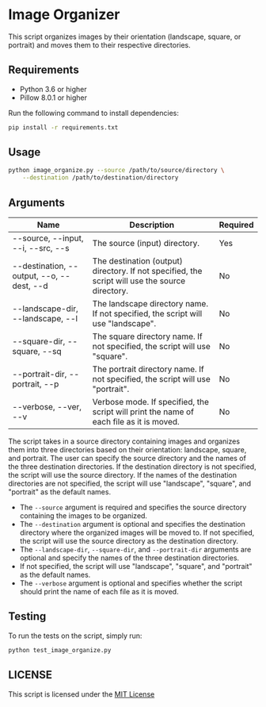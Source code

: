# Image Organizer

This script organizes images by their orientation (landscape, square, or portrait) and moves them to their respective directories.

## Requirements

- Python 3.6 or higher
- Pillow 8.0.1 or higher

Run the following command to install dependencies:

```bash
pip install -r requirements.txt
```

## Usage

```bash
python image_organize.py --source /path/to/source/directory \
	--destination /path/to/destination/directory
```

## Arguments

| Name                                      | Description                                                                                     | Required |
| ----------------------------------------- | ----------------------------------------------------------------------------------------------- | -------- |
| --source, --input, --i, --src, --s        | The source (input) directory.                                                                   | Yes      |
| --destination, --output, --o, --dest, --d | The destination (output) directory. If not specified, the script will use the source directory. | No       |
| --landscape-dir, --landscape, --l         | The landscape directory name. If not specified, the script will use "landscape".                | No       |
| --square-dir, --square, --sq              | The square directory name. If not specified, the script will use "square".                      | No       |
| --portrait-dir, --portrait, --p           | The portrait directory name. If not specified, the script will use "portrait".                  | No       |
| --verbose, --ver, --v                     | Verbose mode. If specified, the script will print the name of each file as it is moved.         | No       |

The script takes in a source directory containing images and organizes them into three directories based on their orientation: landscape, square, and portrait. The user can specify the source directory and the names of the three destination directories. If the destination directory is not specified, the script will use the source directory. If the names of the destination directories are not specified, the script will use "landscape", "square", and "portrait" as the default names.

- The `--source` argument is required and specifies the source directory containing the images to be organized.
- The `--destination` argument is optional and specifies the destination directory where the organized images will be moved to. If not specified, the script will use the source directory as the destination directory.
- The `--landscape-dir`, `--square-dir`, and `--portrait-dir` arguments are optional and specify the names of the three destination directories.
- If not specified, the script will use "landscape", "square", and "portrait" as the default names.
- The `--verbose` argument is optional and specifies whether the script should print the name of each file as it is moved.

## Testing

To run the tests on the script, simply run:

```bash
python test_image_organize.py
```

## LICENSE

This script is licensed under the [MIT License](../LICENSE)
